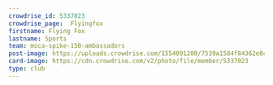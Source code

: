 ```yaml
---
crowdrise_id: 5337023
crowdrise_page:  Flyingfox
firstname: Flying Fox 
lastname: Sports
team: moca-spike-150-ambassadors
post-image: https://uploads.crowdrise.com/1554091200/7539a1584f84362e8c678da40e18a825.jpg
card-image: https://cdn.crowdrise.com/v2/photo/file/member/5337023
type: club
---
```

